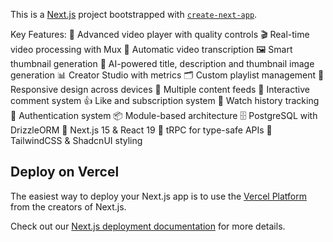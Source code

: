 This is a [Next.js](https://nextjs.org) project bootstrapped with [`create-next-app`](https://nextjs.org/docs/app/api-reference/cli/create-next-app).

Key Features:
🎥 Advanced video player with quality controls
🎬 Real-time video processing with Mux
📝 Automatic video transcription
🖼️ Smart thumbnail generation
🤖 AI-powered title, description and thumbnail image generation
📊 Creator Studio with metrics
🗂️ Custom playlist management
📱 Responsive design across devices
🔄 Multiple content feeds
💬 Interactive comment system
👍 Like and subscription system
🎯 Watch history tracking
🔐 Authentication system
📦 Module-based architecture
🗄️ PostgreSQL with DrizzleORM
🚀 Next.js 15 & React 19
🔄 tRPC for type-safe APIs
💅 TailwindCSS & ShadcnUI styling



## Deploy on Vercel
The easiest way to deploy your Next.js app is to use the [Vercel Platform](https://vercel.com/new?utm_medium=default-template&filter=next.js&utm_source=create-next-app&utm_campaign=create-next-app-readme) from the creators of Next.js.

Check out our [Next.js deployment documentation](https://nextjs.org/docs/app/building-your-application/deploying) for more details.
